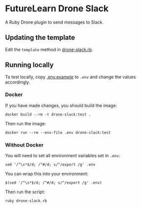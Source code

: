 # FutureLearn Drone Slack

A Ruby Drone plugin to send messages to Slack.

## Updating the template

Edit the `template` method in [drone-slack.rb](drone-slack.rb).

## Running locally

To test locally, copy [.env.example](.env.example) to `.env` and change the values accordingly.

### Docker

If you have made changes, you should build the image:

`docker build --rm -t drone-slack:test .`

Then run the image:

`docker run --rm --env-file .env drone-slack:test`

### Without Docker

You will need to set all environment variables set in `.env`:

`sed '/^\s*$/d; /^#/d; s/^/export /g' .env`

You can wrap this into your environment:

`$(sed '/^\s*$/d; /^#/d; s/^/export /g' .env)`

Then run the script:

`ruby drone-slack.rb`
